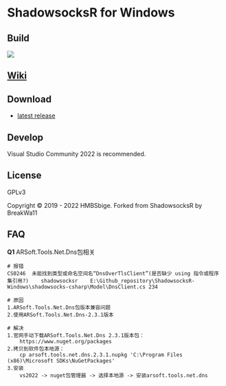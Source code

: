 ShadowsocksR for Windows
=======================


## Build

[![](https://github.com/HMBSbige/ShadowsocksR-Windows/workflows/CI/badge.svg)](https://github.com/HMBSbige/ShadowsocksR-Windows/actions)

## [Wiki](https://github.com/HMBSbige/ShadowsocksR-Windows/wiki)

## Download

* [latest release]

## Develop

Visual Studio Community 2022 is recommended.

## License

GPLv3

Copyright © 2019 - 2022 HMBSbige. Forked from ShadowsocksR by BreakWa11

[latest release]: https://github.com/HMBSbige/ShadowsocksR-Windows/releases

## FAQ
**Q1** ARSoft.Tools.Net.Dns包相关
```
# 报错
CS0246  未能找到类型或命名空间名“DnsOverTlsClient”(是否缺少 using 指令或程序集引用?)    shadowsocksr    E:\Github_repository\ShadowsocksR-Windows\shadowsocks-csharp\Model\DnsClient.cs 234 

# 原因
1.ARSoft.Tools.Net.Dns包版本兼容问题
2.使用ARSoft.Tools.Net.Dns-2.3.1版本

# 解决
1.官网手动下载ARSoft.Tools.Net.Dns 2.3.1版本包：
	https://www.nuget.org/packages
2.拷贝到软件包本地源：
	cp arsoft.tools.net.dns.2.3.1.nupkg 'C:\Program Files (x86)\Microsoft SDKs\NuGetPackages'
3.安装
	vs2022 -> nuget包管理器 -> 选择本地源 -> 安装arsoft.tools.net.dns
```
